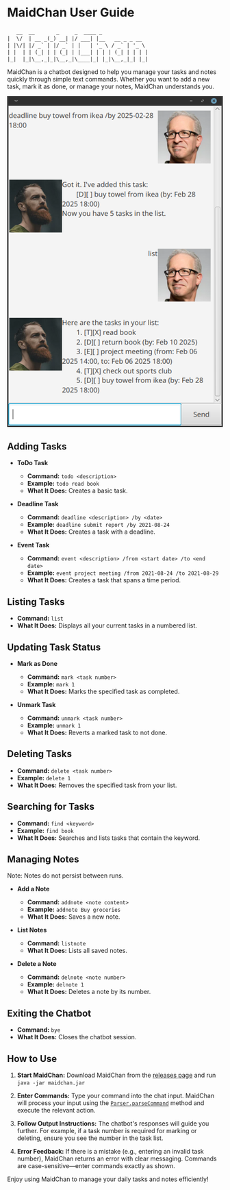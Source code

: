 # MaidChan User Guide

```
   __  __       _     _  ____ _
|  \/  | __ _(_) __| |/ ___| |__   __ _ _ __
| |\/| |/ _` | |/ _` | |   | '_ \ / _` | '_ \
| |  | | (_| | | (_| | |___| | | | (_| | | | |
|_|  |_|\__,_|_|\__,_|\____|_| |_|\__,_|_| |_|
```

MaidChan is a chatbot designed to help you manage your tasks and notes quickly through simple text commands. Whether you want to add a new task, mark it as done, or manage your notes, MaidChan understands you.

![MaidChan Screenshot](Ui.png)

## Adding Tasks

- **ToDo Task**
  - **Command:** `todo <description>`
  - **Example:** `todo read book`
  - **What It Does:** Creates a basic task.

- **Deadline Task**
  - **Command:** `deadline <description> /by <date>`
  - **Example:** `deadline submit report /by 2021-08-24`
  - **What It Does:** Creates a task with a deadline.

- **Event Task**
  - **Command:** `event <description> /from <start date> /to <end date>`
  - **Example:** `event project meeting /from 2021-08-24 /to 2021-08-29`
  - **What It Does:** Creates a task that spans a time period.

## Listing Tasks

- **Command:** `list`
- **What It Does:** Displays all your current tasks in a numbered list.

## Updating Task Status

- **Mark as Done**
  - **Command:** `mark <task number>`
  - **Example:** `mark 1`
  - **What It Does:** Marks the specified task as completed.

- **Unmark Task**
  - **Command:** `unmark <task number>`
  - **Example:** `unmark 1`
  - **What It Does:** Reverts a marked task to not done.

## Deleting Tasks

- **Command:** `delete <task number>`
- **Example:** `delete 1`
- **What It Does:** Removes the specified task from your list.

## Searching for Tasks

- **Command:** `find <keyword>`
- **Example:** `find book`
- **What It Does:** Searches and lists tasks that contain the keyword.

## Managing Notes

Note: Notes do not persist between runs.

- **Add a Note**
  - **Command:** `addnote <note content>`
  - **Example:** `addnote Buy groceries`
  - **What It Does:** Saves a new note.

- **List Notes**
  - **Command:** `listnote`
  - **What It Does:** Lists all saved notes.

- **Delete a Note**
  - **Command:** `delnote <note number>`
  - **Example:** `delnote 1`
  - **What It Does:** Deletes a note by its number.

## Exiting the Chatbot

- **Command:** `bye`
- **What It Does:** Closes the chatbot session.

## How to Use

1. **Start MaidChan:**
   Download MaidChan from the [releases page](https://github.com/veehz/ip/releases) and run `java -jar maidchan.jar`

2. **Enter Commands:**
   Type your command into the chat input. MaidChan will process your input using the [`Parser.parseCommand`](src/main/java/maidchan/Parser.java) method and execute the relevant action.

3. **Follow Output Instructions:**
   The chatbot's responses will guide you further. For example, if a task number is required for marking or deleting, ensure you see the number in the task list.

4. **Error Feedback:**
   If there is a mistake (e.g., entering an invalid task number), MaidChan returns an error with clear messaging. Commands are case-sensitive—enter commands exactly as shown.

Enjoy using MaidChan to manage your daily tasks and notes efficiently!